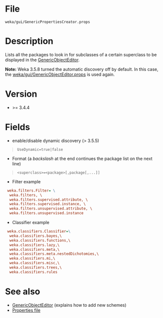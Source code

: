

# File
`weka/gui/GenericPropertiesCreator.props`

# Description
Lists all the packages to look in for subclasses of a certain superclass to be displayed in the [GenericObjectEditor](generic_object_editor.md).

**Note:** Weka 3.5.8 turned the automatic discovery off by default. In this case, the [weka/gui/GenericObjectEditor.props](weka_gui_generic_object_editor.props.md) is used again.

# Version
* \>= 3.4.4

# Fields
* enable/disable dynamic discovery (> 3.5.5)
> `UseDynamic=true|false`
* Format (a *backslash* at the end continues the package list on the next line)
> `<superclass>=<package>[,package[,...]]`
* Filter example
```ini
 weka.filters.Filter= \
  weka.filters, \
  weka.filters.supervised.attribute, \
  weka.filters.supervised.instance, \
  weka.filters.unsupervised.attribute, \
  weka.filters.unsupervised.instance
```
* Classifier example
```ini
 weka.classifiers.Classifier=\
  weka.classifiers.bayes,\
  weka.classifiers.functions,\
  weka.classifiers.lazy,\
  weka.classifiers.meta,\
  weka.classifiers.meta.nestedDichotomies,\
  weka.classifiers.mi,\
  weka.classifiers.misc,\
  weka.classifiers.trees,\
  weka.classifiers.rules
```

# See also
* [GenericObjectEditor](generic_object_editor.md) (explains how to add new schemes)
* [Properties file](properties_file.md)
